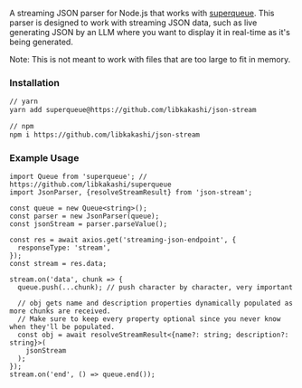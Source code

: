 A streaming JSON parser for Node.js that works with [superqueue](https://github.com/libkakashi/superqueue). This parser is designed to work with streaming JSON data, such as live generating JSON by an LLM where you want to display it in real-time as it's being generated.

Note: This is not meant to work with files that are too large to fit in memory.

### Installation

```bash
// yarn
yarn add superqueue@https://github.com/libkakashi/json-stream

// npm
npm i https://github.com/libkakashi/json-stream
```

### Example Usage

```tsx
import Queue from 'superqueue'; // https://github.com/libkakashi/superqueue
import JsonParser, {resolveStreamResult} from 'json-stream';

const queue = new Queue<string>();
const parser = new JsonParser(queue);
const jsonStream = parser.parseValue();

const res = await axios.get('streaming-json-endpoint', {
  responseType: 'stream',
});
const stream = res.data;

stream.on('data', chunk => {
  queue.push(...chunk); // push character by character, very important

  // obj gets name and description properties dynamically populated as more chunks are received.
  // Make sure to keep every property optional since you never know when they'll be populated.
  const obj = await resolveStreamResult<{name?: string; description?: string}>(
    jsonStream
  );
});
stream.on('end', () => queue.end());
```
